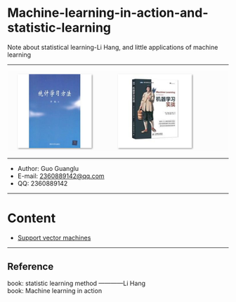# Machine-learning-in-action-and-statistic-learning
Note about statistical learning-Li Hang, and little applications of machine learning  

***  
![](/fig/title.png)    

***  
- Author: Guo Guanglu  
- E-mail: 2360889142@qq.com
- QQ: 2360889142  

***  
# Content  
* [Support vector machines](SVM.md)

***
Reference  
---  
book: statistic learning method ————Li Hang  
book: Machine learning in action 
